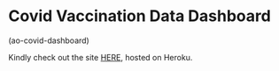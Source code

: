 # Covid Vaccination Data Dashboard
(ao-covid-dashboard)

Kindly check out the site [HERE](https://ao-covid-dashboard.herokuapp.com), hosted on Heroku.
